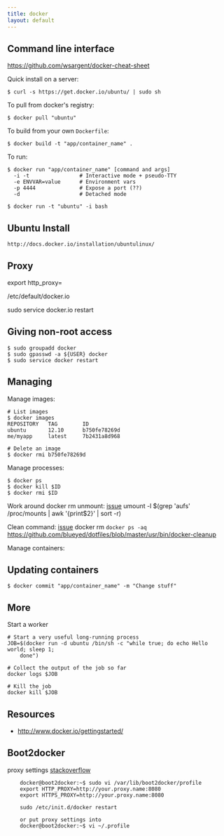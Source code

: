 ```yaml
---
title: docker
layout: default
---
```


Command line interface
----------------------

https://github.com/wsargent/docker-cheat-sheet

Quick install on a server:

    $ curl -s https://get.docker.io/ubuntu/ | sudo sh

To pull from docker's registry:

    $ docker pull "ubuntu"

To build from your own `Dockerfile`:

    $ docker build -t "app/container_name" .

To run:

    $ docker run "app/container_name" [command and args]
      -i -t                # Interactive mode + pseudo-TTY
      -e ENVVAR=value      # Environment vars
      -p 4444              # Expose a port (??)
      -d                   # Detached mode

    $ docker run -t "ubuntu" -i bash

Ubuntu Install
-----------

    http://docs.docker.io/installation/ubuntulinux/

Proxy
-----------
export http_proxy=

/etc/default/docker.io

sudo service docker.io restart



Giving non-root access
-----------
    
    $ sudo groupadd docker
    $ sudo gpasswd -a ${USER} docker
    $ sudo service docker restart

Managing
--------

Manage images:

    # List images
    $ docker images
    REPOSITORY   TAG        ID
    ubuntu       12.10      b750fe78269d
    me/myapp     latest     7b2431a8d968

    # Delete an image
    $ docker rmi b750fe78269d

Manage processes:

    $ docker ps
    $ docker kill $ID
    $ docker rmi $ID

Work around docker rm unmount: [issue](https://github.com/dotcloud/docker/issues/3786#issuecomment-33471966)
    umount -l $(grep 'aufs' /proc/mounts | awk '{print$2}' | sort -r)

Clean command: [issue](https://github.com/dotcloud/docker/issues/928)
    docker rm `docker ps -aq`
    https://github.com/blueyed/dotfiles/blob/master/usr/bin/docker-cleanup

    

Manage containers:

Updating containers
-------------------

    $ docker commit "app/container_name" -m "Change stuff"

More
----

Start a worker

    # Start a very useful long-running process
    JOB=$(docker run -d ubuntu /bin/sh -c "while true; do echo Hello world; sleep 1; 
        done")

    # Collect the output of the job so far
    docker logs $JOB

    # Kill the job
    docker kill $JOB

Resources
---------

 * http://www.docker.io/gettingstarted/
 
Boot2docker
------------
proxy settings [stackoverflow](http://stackoverflow.com/questions/24489265/docker-boot2docker-set-http-https-proxies-for-docker-on-osx)
        
        docker@boot2docker:~$ sudo vi /var/lib/boot2docker/profile
        export HTTP_PROXY=http://your.proxy.name:8080
        export HTTPS_PROXY=http://your.proxy.name:8080
        
        sudo /etc/init.d/docker restart

        or put proxy settings into
        docker@boot2docker:~$ vi ~/.profile

        
        
        


